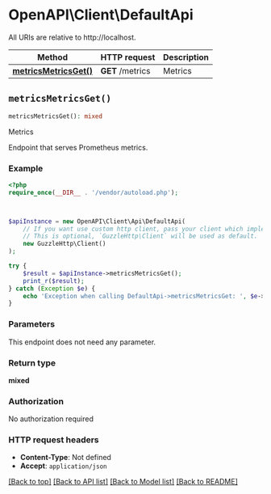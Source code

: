 # OpenAPI\Client\DefaultApi

All URIs are relative to http://localhost.

Method | HTTP request | Description
------------- | ------------- | -------------
[**metricsMetricsGet()**](DefaultApi.md#metricsMetricsGet) | **GET** /metrics | Metrics


## `metricsMetricsGet()`

```php
metricsMetricsGet(): mixed
```

Metrics

Endpoint that serves Prometheus metrics.

### Example

```php
<?php
require_once(__DIR__ . '/vendor/autoload.php');



$apiInstance = new OpenAPI\Client\Api\DefaultApi(
    // If you want use custom http client, pass your client which implements `GuzzleHttp\ClientInterface`.
    // This is optional, `GuzzleHttp\Client` will be used as default.
    new GuzzleHttp\Client()
);

try {
    $result = $apiInstance->metricsMetricsGet();
    print_r($result);
} catch (Exception $e) {
    echo 'Exception when calling DefaultApi->metricsMetricsGet: ', $e->getMessage(), PHP_EOL;
}
```

### Parameters

This endpoint does not need any parameter.

### Return type

**mixed**

### Authorization

No authorization required

### HTTP request headers

- **Content-Type**: Not defined
- **Accept**: `application/json`

[[Back to top]](#) [[Back to API list]](../../README.md#endpoints)
[[Back to Model list]](../../README.md#models)
[[Back to README]](../../README.md)
